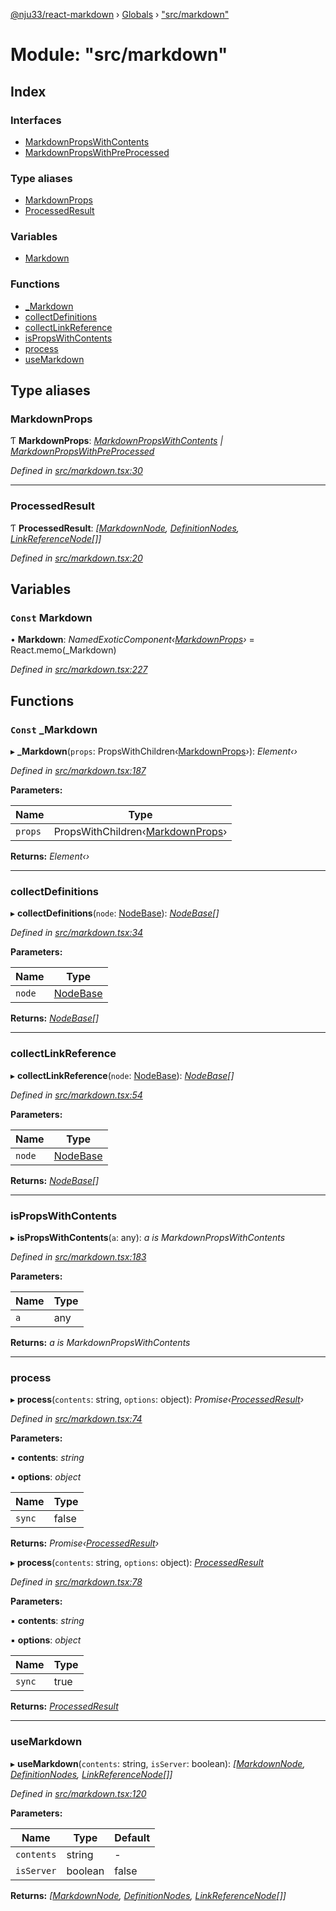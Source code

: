 [@nju33/react-markdown](../README.md) › [Globals](../globals.md) › ["src/markdown"](_src_markdown_.md)

# Module: "src/markdown"

## Index

### Interfaces

* [MarkdownPropsWithContents](../interfaces/_src_markdown_.markdownpropswithcontents.md)
* [MarkdownPropsWithPreProcessed](../interfaces/_src_markdown_.markdownpropswithpreprocessed.md)

### Type aliases

* [MarkdownProps](_src_markdown_.md#markdownprops)
* [ProcessedResult](_src_markdown_.md#processedresult)

### Variables

* [Markdown](_src_markdown_.md#const-markdown)

### Functions

* [_Markdown](_src_markdown_.md#const-_markdown)
* [collectDefinitions](_src_markdown_.md#collectdefinitions)
* [collectLinkReference](_src_markdown_.md#collectlinkreference)
* [isPropsWithContents](_src_markdown_.md#ispropswithcontents)
* [process](_src_markdown_.md#process)
* [useMarkdown](_src_markdown_.md#usemarkdown)

## Type aliases

###  MarkdownProps

Ƭ **MarkdownProps**: *[MarkdownPropsWithContents](../interfaces/_src_markdown_.markdownpropswithcontents.md) | [MarkdownPropsWithPreProcessed](../interfaces/_src_markdown_.markdownpropswithpreprocessed.md)*

*Defined in [src/markdown.tsx:30](https://github.com/nju33/react-markdown/blob/52ced5e/src/markdown.tsx#L30)*

___

###  ProcessedResult

Ƭ **ProcessedResult**: *[[MarkdownNode](../interfaces/_src_interfaces_.markdownnode.md), [DefinitionNodes](_src_interfaces_.md#definitionnodes), [LinkReferenceNode](../interfaces/_src_interfaces_.linkreferencenode.md)[]]*

*Defined in [src/markdown.tsx:20](https://github.com/nju33/react-markdown/blob/52ced5e/src/markdown.tsx#L20)*

## Variables

### `Const` Markdown

• **Markdown**: *NamedExoticComponent‹[MarkdownProps](_src_markdown_.md#markdownprops)›* = React.memo(_Markdown)

*Defined in [src/markdown.tsx:227](https://github.com/nju33/react-markdown/blob/52ced5e/src/markdown.tsx#L227)*

## Functions

### `Const` _Markdown

▸ **_Markdown**(`props`: PropsWithChildren‹[MarkdownProps](_src_markdown_.md#markdownprops)›): *Element‹›*

*Defined in [src/markdown.tsx:187](https://github.com/nju33/react-markdown/blob/52ced5e/src/markdown.tsx#L187)*

**Parameters:**

Name | Type |
------ | ------ |
`props` | PropsWithChildren‹[MarkdownProps](_src_markdown_.md#markdownprops)› |

**Returns:** *Element‹›*

___

###  collectDefinitions

▸ **collectDefinitions**(`node`: [NodeBase](../interfaces/_src_interfaces_.nodebase.md)): *[NodeBase](../interfaces/_src_interfaces_.nodebase.md)[]*

*Defined in [src/markdown.tsx:34](https://github.com/nju33/react-markdown/blob/52ced5e/src/markdown.tsx#L34)*

**Parameters:**

Name | Type |
------ | ------ |
`node` | [NodeBase](../interfaces/_src_interfaces_.nodebase.md) |

**Returns:** *[NodeBase](../interfaces/_src_interfaces_.nodebase.md)[]*

___

###  collectLinkReference

▸ **collectLinkReference**(`node`: [NodeBase](../interfaces/_src_interfaces_.nodebase.md)): *[NodeBase](../interfaces/_src_interfaces_.nodebase.md)[]*

*Defined in [src/markdown.tsx:54](https://github.com/nju33/react-markdown/blob/52ced5e/src/markdown.tsx#L54)*

**Parameters:**

Name | Type |
------ | ------ |
`node` | [NodeBase](../interfaces/_src_interfaces_.nodebase.md) |

**Returns:** *[NodeBase](../interfaces/_src_interfaces_.nodebase.md)[]*

___

###  isPropsWithContents

▸ **isPropsWithContents**(`a`: any): *a is MarkdownPropsWithContents*

*Defined in [src/markdown.tsx:183](https://github.com/nju33/react-markdown/blob/52ced5e/src/markdown.tsx#L183)*

**Parameters:**

Name | Type |
------ | ------ |
`a` | any |

**Returns:** *a is MarkdownPropsWithContents*

___

###  process

▸ **process**(`contents`: string, `options`: object): *Promise‹[ProcessedResult](_src_markdown_.md#processedresult)›*

*Defined in [src/markdown.tsx:74](https://github.com/nju33/react-markdown/blob/52ced5e/src/markdown.tsx#L74)*

**Parameters:**

▪ **contents**: *string*

▪ **options**: *object*

Name | Type |
------ | ------ |
`sync` | false |

**Returns:** *Promise‹[ProcessedResult](_src_markdown_.md#processedresult)›*

▸ **process**(`contents`: string, `options`: object): *[ProcessedResult](_src_markdown_.md#processedresult)*

*Defined in [src/markdown.tsx:78](https://github.com/nju33/react-markdown/blob/52ced5e/src/markdown.tsx#L78)*

**Parameters:**

▪ **contents**: *string*

▪ **options**: *object*

Name | Type |
------ | ------ |
`sync` | true |

**Returns:** *[ProcessedResult](_src_markdown_.md#processedresult)*

___

###  useMarkdown

▸ **useMarkdown**(`contents`: string, `isServer`: boolean): *[[MarkdownNode](../interfaces/_src_interfaces_.markdownnode.md), [DefinitionNodes](_src_interfaces_.md#definitionnodes), [LinkReferenceNode](../interfaces/_src_interfaces_.linkreferencenode.md)[]]*

*Defined in [src/markdown.tsx:120](https://github.com/nju33/react-markdown/blob/52ced5e/src/markdown.tsx#L120)*

**Parameters:**

Name | Type | Default |
------ | ------ | ------ |
`contents` | string | - |
`isServer` | boolean | false |

**Returns:** *[[MarkdownNode](../interfaces/_src_interfaces_.markdownnode.md), [DefinitionNodes](_src_interfaces_.md#definitionnodes), [LinkReferenceNode](../interfaces/_src_interfaces_.linkreferencenode.md)[]]*

